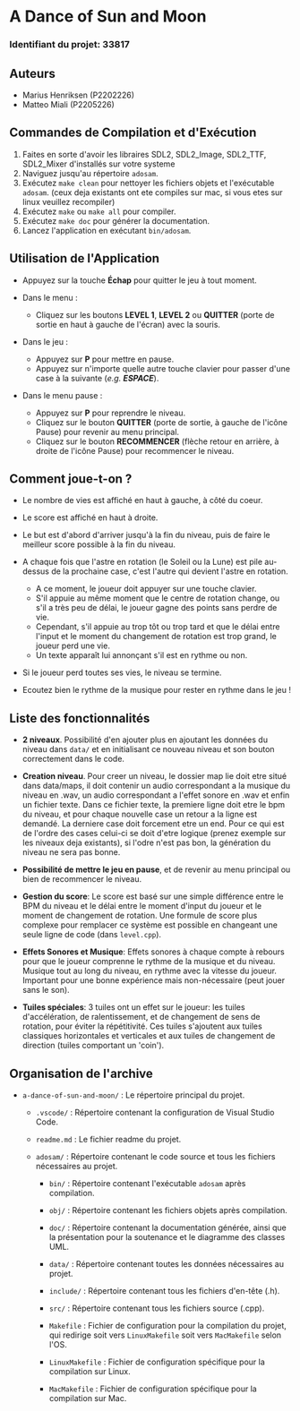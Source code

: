 # A Dance of Sun and Moon

### Identifiant du projet: 33817

## Auteurs
- Marius Henriksen (P2202226)
- Matteo Miali (P2205226)

## Commandes de Compilation et d'Exécution
1. Faites en sorte d'avoir les libraires SDL2, SDL2_Image, SDL2_TTF, SDL2_Mixer d'installés sur votre systeme
2. Naviguez jusqu'au répertoire `adosam`. 
3. Exécutez `make clean` pour nettoyer les fichiers objets et l'exécutable `adosam`. (ceux deja existants ont ete compiles sur mac, si vous etes sur linux veuillez recompiler)
4. Exécutez `make` ou `make all` pour compiler.
5. Exécutez `make doc` pour générer la documentation.
6. Lancez l'application en exécutant `bin/adosam`.

## Utilisation de l'Application
- Appuyez sur la touche **Échap** pour quitter le jeu à tout moment.
- Dans le menu :
  - Cliquez sur les boutons **LEVEL 1**, **LEVEL 2** ou **QUITTER** (porte de sortie en haut à gauche de l'écran) avec la souris.
- Dans le jeu :
  - Appuyez sur **P** pour mettre en pause.
  - Appuyez sur n'importe quelle autre touche clavier pour passer d'une case à la suivante (*e.g. **ESPACE***).

- Dans le menu pause :
  - Appuyez sur **P** pour reprendre le niveau.
  - Cliquez sur le bouton **QUITTER** (porte de sortie, à gauche de l'icône Pause) pour revenir au menu principal.
  - Cliquez sur le bouton **RECOMMENCER** (flèche retour en arrière, à droite de l'icône Pause) pour recommencer le niveau.

## Comment joue-t-on ?
- Le nombre de vies est affiché en haut à gauche, à côté du coeur.
- Le score est affiché en haut à droite. 

- Le but est d'abord d'arriver jusqu'à la fin du niveau, puis de faire le meilleur score possible à la fin du niveau. 
- A chaque fois que l'astre en rotation (le Soleil ou la Lune) est pile au-dessus de la prochaine case, c'est l'autre qui devient l'astre en rotation. 
    - A ce moment, le joueur doit appuyer sur une touche clavier.
    - S'il appuie au même moment que le centre de rotation change, ou s'il a très peu de délai, le joueur gagne des points sans perdre de vie.
    -  Cependant, s'il appuie au trop tôt ou trop tard et que le délai entre l'input et le moment du changement de rotation est trop grand, le joueur perd une vie. 
    - Un texte apparaît lui annonçant s'il est en rythme ou non. 

- Si le joueur perd toutes ses vies, le niveau se termine. 

- Ecoutez bien le rythme de la musique pour rester en rythme dans le jeu !

## Liste des fonctionnalités
- **2 niveaux**. Possibilité d'en ajouter plus en ajoutant les données du niveau dans `data/` et en initialisant ce nouveau niveau et son bouton correctement dans le code.

- **Creation niveau**. Pour creer un niveau, le dossier map lie doit etre situé dans data/maps, il doit contenir un audio correspondant a la musique du niveau en .wav, un audio correspondant a l'effet sonore en .wav et enfin un fichier texte. Dans ce fichier texte, la premiere ligne doit etre le bpm du niveau, et pour chaque nouvelle case un retour a la ligne est demandé. La derniere case doit forcement etre un end. Pour ce qui est de l'ordre des cases celui-ci se doit d'etre logique (prenez exemple sur les niveaux deja existants), si l'odre n'est pas bon, la génération du niveau ne sera pas bonne. 

- **Possibilité de mettre le jeu en pause**, et de revenir au menu principal ou bien de recommencer le niveau.

- **Gestion du score**: Le score est basé sur une simple différence entre le BPM du niveau et le délai entre le moment d'input du joueur et le moment de changement de rotation. Une formule de score plus complexe pour remplacer ce système est possible en changeant une seule ligne de code (dans `level.cpp`).

- **Effets Sonores et Musique**: Effets sonores à chaque compte à rebours pour que le joueur comprenne le rythme de la musique et du niveau. Musique tout au long du niveau, en rythme avec la vitesse du joueur. Important pour une bonne expérience mais non-nécessaire (peut jouer sans le son).

- **Tuiles spéciales**: 3 tuiles ont un effet sur le joueur: les tuiles d'accélération, de ralentissement, et de changement de sens de rotation, pour éviter la répétitivité. Ces tuiles s'ajoutent aux tuiles classiques horizontales et verticales et aux tuiles de changement de direction (tuiles comportant un 'coin'). 

## Organisation de l'archive

- `a-dance-of-sun-and-moon/` : Le répertoire principal du projet.

  - `.vscode/` : Répertoire contenant la configuration de Visual Studio Code.

  - `readme.md` : Le fichier readme du projet.
  
  - `adosam/` : Répertoire contenant le code source et tous les fichiers nécessaires au projet.

    - `bin/` : Répertoire contenant l'exécutable `adosam` après compilation.
    - `obj/` : Répertoire contenant les fichiers objets après compilation.
    - `doc/` : Répertoire contenant la documentation générée, ainsi que la présentation pour la soutenance et le diagramme des classes UML.
    - `data/` : Répertoire contenant toutes les données nécessaires au projet.
    - `include/` : Répertoire contenant tous les fichiers d'en-tête (.h).
    - `src/` : Répertoire contenant tous les fichiers source (.cpp).

    - `Makefile` : Fichier de configuration pour la compilation du projet, qui redirige soit vers `LinuxMakefile` soit vers `MacMakefile` selon l'OS.

    - `LinuxMakefile` : Fichier de configuration spécifique pour la compilation sur Linux.

    - `MacMakefile` : Fichier de configuration spécifique pour la compilation sur Mac.
